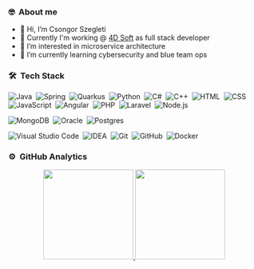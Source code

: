 ### 🤓 &nbsp;About me

- 👋 Hi, I’m Csongor Szegleti
- 💼 Currently I'm working @ <a href="https://www.4dsoft.hu/en/main-page/">4D Soft</a> as full stack developer
- 👀 I’m interested in microservice architecture
- 🌱 I’m currently learning cybersecurity and blue team ops

### 🛠 &nbsp;Tech Stack

![Java](https://img.shields.io/badge/-Java-05122A?style=flat&logo=Java&logoColor=FFA518)&nbsp;
![Spring](https://img.shields.io/badge/-Spring-05122A?style=flat&logo=Spring)&nbsp;
![Quarkus](https://img.shields.io/badge/-Quarkus-05122A?style=flat&logo=Quarkus)&nbsp;
![Python](https://img.shields.io/badge/-Python-05122A?style=flat&logo=python)&nbsp;
![C#](https://img.shields.io/badge/-C%23-05122A?style=flat&logo=Csharp)&nbsp;
![C++](https://img.shields.io/badge/C++-05122A?style=flat&logo=C%2B%2B&logoColor=00599C)&nbsp;
![HTML](https://img.shields.io/badge/-HTML-05122A?style=flat&logo=HTML5)&nbsp;
![CSS](https://img.shields.io/badge/-CSS-05122A?style=flat&logo=CSS3&logoColor=1572B6)&nbsp;
![JavaScript](https://img.shields.io/badge/-JavaScript-05122A?style=flat&logo=javascript)&nbsp;
![Angular](https://img.shields.io/badge/-Angular-05122A?style=flat&logo=Angular)&nbsp;
![PHP](https://img.shields.io/badge/-PHP-05122A?style=flat&logo=Php)&nbsp;
![Laravel](https://img.shields.io/badge/-Laravel-05122A?style=flat&logo=Laravel)&nbsp;
![Node.js](https://img.shields.io/badge/-Node.js-05122A?style=flat&logo=node.js)&nbsp;

![MongoDB](https://img.shields.io/badge/-MongoDB-05122A?style=flat&logo=mongodb)&nbsp;
![Oracle](https://img.shields.io/badge/-OracleDB-05122A?style=flat&logo=oracle)&nbsp;
![Postgres](https://img.shields.io/badge/-PostgreSQL-05122A?style=flat&logo=postgresql)&nbsp;


![Visual Studio Code](https://img.shields.io/badge/-Visual%20Studio%20Code-05122A?style=flat&logo=visual-studio-code&logoColor=007ACC)&nbsp;
![IDEA](https://img.shields.io/badge/-IntelliJ-05122A?style=flat&logo=intellij-idea)&nbsp;
![Git](https://img.shields.io/badge/-Git-05122A?style=flat&logo=git)&nbsp;
![GitHub](https://img.shields.io/badge/-GitHub-05122A?style=flat&logo=github)&nbsp;
![Docker](https://img.shields.io/badge/-Docker-05122A?style=flat&logo=docker)&nbsp;



### ⚙️ &nbsp;GitHub Analytics

<p align="center">
<a href="https://github.com/CsSzegleti">
  <img height="180em" src="https://github-readme-stats-eight-theta.vercel.app/api?username=CsSzegleti&show_icons=true&theme=algolia&include_all_commits=true&count_private=true"/>
  <img height="180em" src="https://github-readme-stats-eight-theta.vercel.app/api/top-langs/?username=CsSzegleti&layout=compact&langs_count=8&count_private=true&theme=algolia"/>
  </a>
</p>
